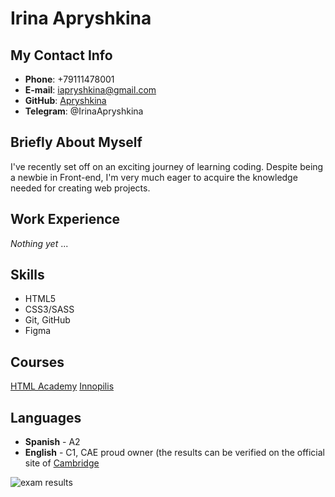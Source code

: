 # Irina Apryshkina 
## My Contact Info
* **Phone**: +79111478001
* **E-mail**: iapryshkina@gmail.com
* **GitHub**: [Apryshkina](https://github.com/Apryshkina/4p22-frontend-irina-apryshkina)
* **Telegram**: @IrinaApryshkina 
## Briefly About Myself
I've recently set off on an exciting journey of learning coding. Despite being a newbie in Front-end, I'm very much eager to acquire the knowledge needed for creating web projects.
## Work Experience
 *Nothing yet* ... 
## Skills
* HTML5
* CSS3/SASS
* Git, GitHub
* Figma
## Courses
[HTML Academy](https://htmlacademy.ru/)
[Innopilis](https://stc.innopolis.university/frontend-developer) 
## Languages
* **Spanish** - A2
* **English** - C1, CAE proud owner (the results can be verified on the official site of [Cambridge](http://www.cambridgeenglish.org/verifiers)


![exam results](/rsschool-cv/cae.jpg)
